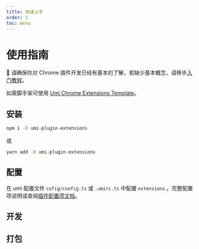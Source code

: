 ```yaml
---
title: 快速上手
order: 1
toc: menu
---
```


# 使用指南

🏮 请确保你对 Chrome 插件开发已经有基本的了解，若缺少基本概念，请移步[入门教程](https://arvinxx.github.io/umi-plugin-extensions/#/tutorial)。

如需脚手架可使用 [Umi Chrome Extensions Template](https://github.com/arvinxx/umi-chrome-extensions-template)。

## 安装

```bash
npm i -D umi-plugin-extensions
```

或

```bash
yarn add -D umi-plugin-extensions
```

## 配置

在 umi 配置文件 `cofig/config.ts` 或 `.umirc.ts` 中配置 `extensions` 。完整配置项说明请查阅[插件配置项文档](https://arvinxx.github.io/umi-plugin-extensions/#/api/interfaces/extensionsplugin-config)。

## 开发

## 打包
